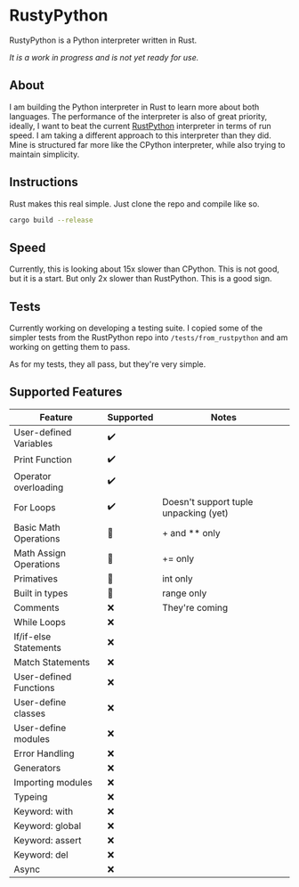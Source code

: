 # RustyPython 
RustyPython is a Python interpreter written in Rust. 

*It is a work in progress and is not yet ready for use.*

## About

I am building the Python interpreter in Rust to learn more about both languages. 
The performance of the interpreter is also of great priority, ideally, I want to beat the current [RustPython](https://github.com/RustPython/RustPython) interpreter in terms of run speed.
I am taking a different approach to this interpreter than they did. Mine is structured far more like the CPython interpreter, while also trying to maintain simplicity.

## Instructions

Rust makes this real simple. Just clone the repo and compile like so.

```bash
cargo build --release
```

## Speed

Currently, this is looking about 15x slower than CPython. This is not good, but it is a start. But only 2x slower than RustPython. This is a good sign.

## Tests
Currently working on developing a testing suite. I copied some of the simpler tests from the RustPython repo into `/tests/from_rustpython` and am working on getting them to pass.

As for my tests, they all pass, but they're very simple.

## Supported Features

| Feature                | Supported | Notes                                 |
|------------------------|------|---------------------------------------|
| User-defined Variables | ✔️ |                                       |
| Print Function         | ✔️ |                                       |
| Operator overloading   | ✔️ |                                       |
| For Loops              | ✔️ | Doesn't support tuple unpacking (yet) |
| Basic Math Operations  | 🚧 | + and ** only                         |
| Math Assign Operations | 🚧 | += only                               |
| Primatives             | 🚧 | int only                              |
| Built in types         | 🚧 | range only                            |
| Comments               | ❌ | They're coming                        |
| While Loops            | ❌ |                                       |
| If/if-else Statements  | ❌ |                                       |
| Match Statements       | ❌ |                                       |
| User-defined Functions | ❌ |                                       |
| User-define classes    | ❌ |                                       |
| User-define modules    | ❌ |                                       |
| Error Handling         | ❌ |                                       |
| Generators             | ❌ |                                       |
| Importing modules      | ❌ |                                       |
| Typeing                | ❌ |                                       |
| Keyword: with          | ❌ |                                       |
| Keyword: global        | ❌ |                                       |
| Keyword: assert        | ❌ |                                       |
| Keyword: del           | ❌ |                                       |
| Async                  | ❌ |                                       |
